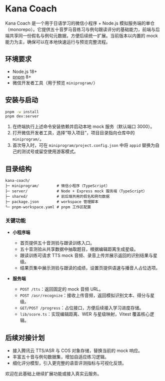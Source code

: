 # Kana Coach

Kana Coach 是一个用于日语学习的微信小程序 + Node.js 模拟服务端的单仓（monorepo）。它提供五十音罗马音练习与例句跟读评分的基础能力，前端与后端共享同一份假名与例句元数据，方便后续统一扩展。当前版本以内置的 mock 能力为主，确保可以在本地快速运行与预览完整流程。

## 环境要求

- Node.js 18+
- [pnpm](https://pnpm.io/) 8+
- 微信开发者工具（用于预览 `miniprogram/`）

## 安装与启动

```bash
pnpm -w install
pnpm dev:server
```

1. 在终端执行上述命令安装依赖并启动本地 mock 服务（默认端口 3000）。
2. 打开微信开发者工具，选择“导入项目”，项目目录指向仓库中的 `miniprogram/`。
3. 首次导入时，可在 `miniprogram/project.config.json` 中将 `appid` 替换为自己的测试号或留空使用游客模式。

## 目录结构

```
kana-coach/
├─ miniprogram/        # 微信小程序（TypeScript）
├─ server/             # Node + Express mock 服务端（TypeScript）
├─ shared/             # 前后端共用的假名和例句数据
├─ package.json        # workspace 管理脚本
└─ pnpm-workspace.yaml # pnpm 工作区配置
```

### 关键功能

- **小程序端**
  - 首页提供五十音测验与跟读训练入口。
  - 五十音测验从共享数据中抽取题目，根据编辑距离生成星级。
  - 跟读训练可请求 TTS mock 音频、录音上传并展示返回的识别结果与星级。
  - 结果页集中展示测验与跟读的成绩，设置页提供语速与播音人占位选项。

- **服务端**
  - `POST /tts`：返回固定的 mock 音频 URL。
  - `POST /asr/recognize`：接收上传音频，返回模拟识别文本、得分与星级。
  - `GET/POST /progress`：占位接口，方便后续接入学习进度存储。
  - `lib/score.ts`：实现编辑距离、WER 与星级映射，Vitest 覆盖核心逻辑。

## 后续对接计划

- 接入腾讯云 TTS/ASR 与 COS 对象存储，替换当前的 mock 响应。
- 丰富五十音与例句数据集，增加自适应练习逻辑。
- 细化评分模型，引入更完整的语音评测指标与可视化反馈。

欢迎在此基础上继续扩展功能或接入真实云服务。

